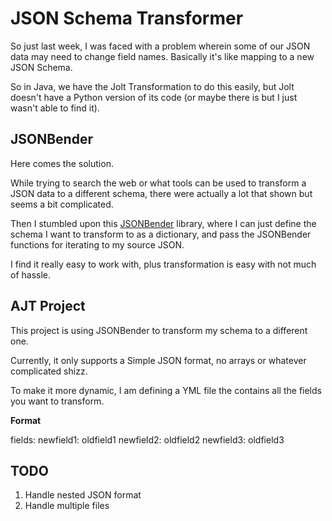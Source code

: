 # JSON Schema Transformer

So just last week, I was faced with a problem wherein some of our JSON data may need to change field names. Basically it's like mapping to a new JSON Schema.

So in Java, we have the Jolt Transformation to do this easily, but Jolt doesn't have a Python version of its code (or maybe there is but I just wasn't able to find it).

## JSONBender

Here comes the solution.

While trying to search the web or what tools can be used to transform a JSON data to a different schema, there were actually a lot that shown but seems a bit complicated.

Then I stumbled upon this [JSONBender](https://github.com/Onyo/jsonbender) library, where I can just define the schema I want to transform to as a dictionary, and pass the JSONBender functions for iterating to my source JSON.

I find it really easy to work with, plus transformation is easy with not much of hassle.

## AJT Project

This project is using JSONBender to transform my schema to a different one.

Currently, it only supports a Simple JSON format, no arrays or whatever complicated shizz.

To make it more dynamic, I am defining a YML file the contains all the fields you want to transform.

**Format**

fields:
 newfield1: oldfield1
 newfield2: oldfield2
 newfield3: oldfield3
 
## TODO

1. Handle nested JSON format
2. Handle multiple files
